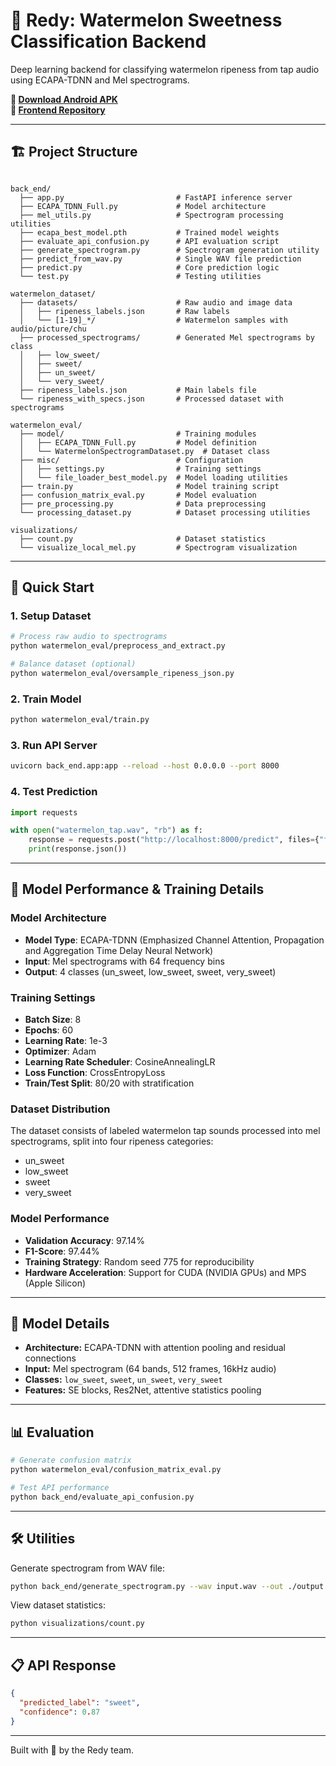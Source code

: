 # 🍉 Redy: Watermelon Sweetness Classification Backend

Deep learning backend for classifying watermelon ripeness from tap audio using ECAPA-TDNN and Mel spectrograms.

**📱 [Download Android APK](https://drive.google.com/file/d/18OC_MR-IxNMIf2QQ-rpTmzTqaw61SDS5/view?usp=sharing)**  
**📱 [Frontend Repository](https://github.com/Dmitry-Simon/RedyApp/tree/master)**

---

## 🏗️ Project Structure

```

back_end/
  ├── app.py                         # FastAPI inference server
  ├── ECAPA_TDNN_Full.py             # Model architecture
  ├── mel_utils.py                   # Spectrogram processing utilities
  ├── ecapa_best_model.pth           # Trained model weights
  ├── evaluate_api_confusion.py      # API evaluation script
  ├── generate_spectrogram.py        # Spectrogram generation utility
  ├── predict_from_wav.py            # Single WAV file prediction
  ├── predict.py                     # Core prediction logic
  └── test.py                        # Testing utilities
  
watermelon_dataset/
  ├── datasets/                      # Raw audio and image data
  │   ├── ripeness_labels.json       # Raw labels
  │   └── [1-19]_*/                  # Watermelon samples with audio/picture/chu
  ├── processed_spectrograms/        # Generated Mel spectrograms by class
  │   ├── low_sweet/
  │   ├── sweet/
  │   ├── un_sweet/
  │   └── very_sweet/
  ├── ripeness_labels.json           # Main labels file
  └── ripeness_with_specs.json       # Processed dataset with spectrograms
  
watermelon_eval/
  ├── model/                         # Training modules
  │   ├── ECAPA_TDNN_Full.py         # Model definition
  │   └── WatermelonSpectrogramDataset.py  # Dataset class
  ├── misc/                          # Configuration
  │   ├── settings.py                # Training settings
  │   └── file_loader_best_model.py  # Model loading utilities
  ├── train.py                       # Model training script
  ├── confusion_matrix_eval.py       # Model evaluation
  ├── pre_processing.py              # Data preprocessing
  └── processing_dataset.py          # Dataset processing utilities

visualizations/
  ├── count.py                       # Dataset statistics
  └── visualize_local_mel.py         # Spectrogram visualization
```

---

## 🚀 Quick Start

### 1. Setup Dataset
```bash
# Process raw audio to spectrograms
python watermelon_eval/preprocess_and_extract.py

# Balance dataset (optional)
python watermelon_eval/oversample_ripeness_json.py
```

### 2. Train Model
```bash
python watermelon_eval/train.py
```

### 3. Run API Server
```bash
uvicorn back_end.app:app --reload --host 0.0.0.0 --port 8000
```

### 4. Test Prediction
```python
import requests

with open("watermelon_tap.wav", "rb") as f:
    response = requests.post("http://localhost:8000/predict", files={"file": f})
    print(response.json())
```

---

## 🎯 Model Performance & Training Details

### Model Architecture
- **Model Type**: ECAPA-TDNN (Emphasized Channel Attention, Propagation and Aggregation Time Delay Neural Network)
- **Input**: Mel spectrograms with 64 frequency bins
- **Output**: 4 classes (un_sweet, low_sweet, sweet, very_sweet)

### Training Settings
- **Batch Size**: 8
- **Epochs**: 60
- **Learning Rate**: 1e-3
- **Optimizer**: Adam
- **Learning Rate Scheduler**: CosineAnnealingLR
- **Loss Function**: CrossEntropyLoss
- **Train/Test Split**: 80/20 with stratification

### Dataset Distribution
The dataset consists of labeled watermelon tap sounds processed into mel spectrograms, split into four ripeness categories:
- un_sweet
- low_sweet
- sweet
- very_sweet

### Model Performance
- **Validation Accuracy**: 97.14%
- **F1-Score**: 97.44%
- **Training Strategy**: Random seed 775 for reproducibility
- **Hardware Acceleration**: Support for CUDA (NVIDIA GPUs) and MPS (Apple Silicon)

---

## 🧠 Model Details

- **Architecture:** ECAPA-TDNN with attention pooling and residual connections
- **Input:** Mel spectrogram (64 bands, 512 frames, 16kHz audio)
- **Classes:** `low_sweet`, `sweet`, `un_sweet`, `very_sweet`
- **Features:** SE blocks, Res2Net, attentive statistics pooling

---

## 📊 Evaluation

```bash
# Generate confusion matrix
python watermelon_eval/confusion_matrix_eval.py

# Test API performance
python back_end/evaluate_api_confusion.py
```

---

## 🛠️ Utilities

Generate spectrogram from WAV file:
```bash
python back_end/generate_spectrogram.py --wav input.wav --out ./output
```

View dataset statistics:
```bash
python visualizations/count.py
```

---

## 📋 API Response

```json
{
  "predicted_label": "sweet",
  "confidence": 0.87
}
```

---

Built with 🍉 by the Redy team.
